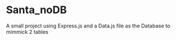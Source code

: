 # Santa_noDB

A small project using Express.js and a Data.js file as the Database to mimmick 2 tables 
